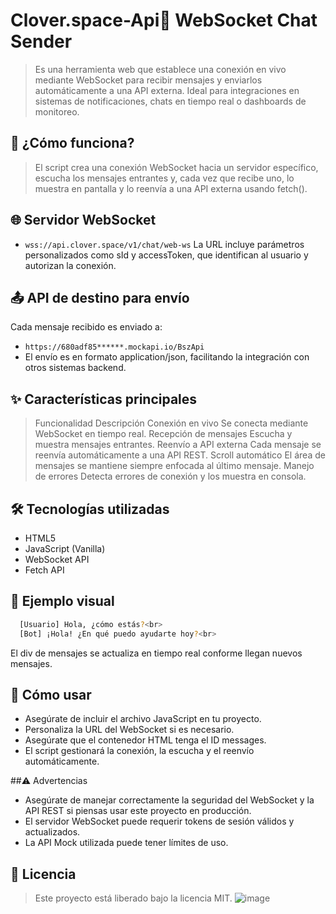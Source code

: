 # Clover.space-Api📡 WebSocket Chat Sender
> Es una herramienta web que establece una conexión en vivo mediante WebSocket para recibir mensajes y enviarlos automáticamente a una API externa. Ideal para integraciones en sistemas de notificaciones, chats en tiempo real o dashboards de monitoreo.

## 🚀 ¿Cómo funciona?
> El script crea una conexión WebSocket hacia un servidor específico, escucha los mensajes entrantes y, cada vez que recibe uno, lo muestra en pantalla y lo reenvía a una API externa usando fetch().

## 🌐 Servidor WebSocket
- `wss://api.clover.space/v1/chat/web-ws`
La URL incluye parámetros personalizados como sId y accessToken, que identifican al usuario y autorizan la conexión.

## 📤 API de destino para envío
Cada mensaje recibido es enviado a:
- `https://680adf85******.mockapi.io/BszApi`
- El envío es en formato application/json, facilitando la integración con otros sistemas backend.

## ✨ Características principales
> Funcionalidad	Descripción
> Conexión en vivo	Se conecta mediante WebSocket en tiempo real.
> Recepción de mensajes	Escucha y muestra mensajes entrantes.
> Reenvío a API externa	Cada mensaje se reenvía automáticamente a una API REST.
> Scroll automático	El área de mensajes se mantiene siempre enfocada al último mensaje.
> Manejo de errores	Detecta errores de conexión y los muestra en consola.
## 🛠️ Tecnologías utilizadas
- HTML5
- JavaScript (Vanilla)
- WebSocket API
- Fetch API

## 📸 Ejemplo visual
```bash
  [Usuario] Hola, ¿cómo estás?<br>
  [Bot] ¡Hola! ¿En qué puedo ayudarte hoy?<br>
```
El div de mensajes se actualiza en tiempo real conforme llegan nuevos mensajes.

## 📝 Cómo usar
- Asegúrate de incluir el archivo JavaScript en tu proyecto.
- Personaliza la URL del WebSocket si es necesario.
- Asegúrate que el contenedor HTML tenga el ID messages.
- El script gestionará la conexión, la escucha y el reenvío automáticamente.

##⚠️ Advertencias
- Asegúrate de manejar correctamente la seguridad del WebSocket y la API REST si piensas usar este proyecto en producción.
- El servidor WebSocket puede requerir tokens de sesión válidos y actualizados.
- La API Mock utilizada puede tener límites de uso.

## 📄 Licencia
> Este proyecto está liberado bajo la licencia MIT.
![image](https://github.com/user-attachments/assets/6a054731-cbc8-44d3-b2f9-e763bc8210d0)
